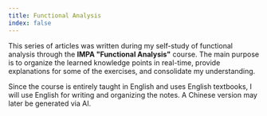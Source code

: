 ```yaml
---
title: Functional Analysis
index: false
---
```


This series of articles was written during my self-study of functional analysis through the **IMPA "Functional Analysis"** course. The main purpose is to organize the learned knowledge points in real-time, provide explanations for some of the exercises, and consolidate my understanding.

Since the course is entirely taught in English and uses English textbooks, I will use English for writing and organizing the notes. A Chinese version may later be generated via AI.
